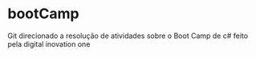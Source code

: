 # bootCamp
Git direcionado a resolução de atividades sobre o Boot Camp de c# feito pela digital inovation one 
